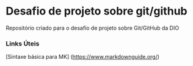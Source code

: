 # Desafio de projeto sobre git/github 
Repositório criado para o desafio de projeto sobre Git/GitHub da DIO 



### Links Úteis
[Sintaxe básica para MK] (https://www.markdownguide.org/)
